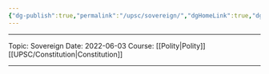 ```yaml
---
{"dg-publish":true,"permalink":"/upsc/sovereign/","dgHomeLink":true,"dgPassFrontmatter":false}
---
```


----
Topic: Sovereign
Date: 2022-06-03
Course: [[Polity|Polity]] [[UPSC/Constitution|Constitution]] 

----



